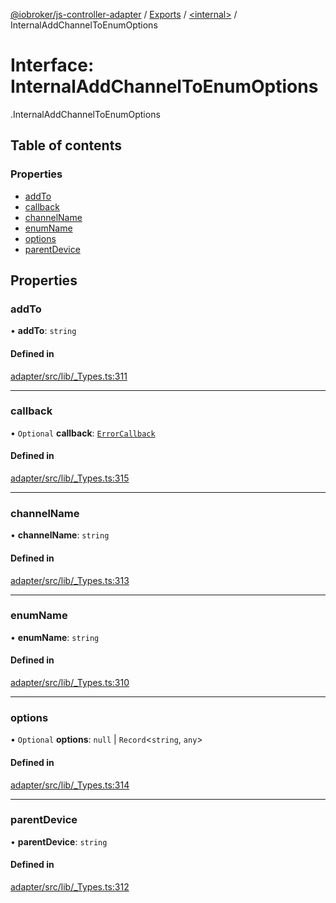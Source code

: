 [@iobroker/js-controller-adapter](../README.md) / [Exports](../modules.md) / [<internal\>](../modules/internal_.md) / InternalAddChannelToEnumOptions

# Interface: InternalAddChannelToEnumOptions

[<internal>](../modules/internal_.md).InternalAddChannelToEnumOptions

## Table of contents

### Properties

- [addTo](internal_.InternalAddChannelToEnumOptions.md#addto)
- [callback](internal_.InternalAddChannelToEnumOptions.md#callback)
- [channelName](internal_.InternalAddChannelToEnumOptions.md#channelname)
- [enumName](internal_.InternalAddChannelToEnumOptions.md#enumname)
- [options](internal_.InternalAddChannelToEnumOptions.md#options)
- [parentDevice](internal_.InternalAddChannelToEnumOptions.md#parentdevice)

## Properties

### addTo

• **addTo**: `string`

#### Defined in

[adapter/src/lib/_Types.ts:311](https://github.com/ioBroker/ioBroker.js-controller/blob/9bd0ce3f/packages/adapter/src/lib/_Types.ts#L311)

___

### callback

• `Optional` **callback**: [`ErrorCallback`](../modules/internal_.md#errorcallback)

#### Defined in

[adapter/src/lib/_Types.ts:315](https://github.com/ioBroker/ioBroker.js-controller/blob/9bd0ce3f/packages/adapter/src/lib/_Types.ts#L315)

___

### channelName

• **channelName**: `string`

#### Defined in

[adapter/src/lib/_Types.ts:313](https://github.com/ioBroker/ioBroker.js-controller/blob/9bd0ce3f/packages/adapter/src/lib/_Types.ts#L313)

___

### enumName

• **enumName**: `string`

#### Defined in

[adapter/src/lib/_Types.ts:310](https://github.com/ioBroker/ioBroker.js-controller/blob/9bd0ce3f/packages/adapter/src/lib/_Types.ts#L310)

___

### options

• `Optional` **options**: ``null`` \| `Record`<`string`, `any`\>

#### Defined in

[adapter/src/lib/_Types.ts:314](https://github.com/ioBroker/ioBroker.js-controller/blob/9bd0ce3f/packages/adapter/src/lib/_Types.ts#L314)

___

### parentDevice

• **parentDevice**: `string`

#### Defined in

[adapter/src/lib/_Types.ts:312](https://github.com/ioBroker/ioBroker.js-controller/blob/9bd0ce3f/packages/adapter/src/lib/_Types.ts#L312)
